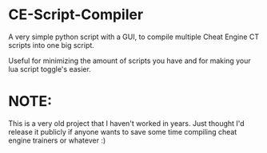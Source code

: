 # CE-Script-Compiler
A very simple python script with a GUI, to compile multiple Cheat Engine CT scripts into one big script. 

Useful for minimizing the amount of scripts you have and for making your lua script toggle's easier.

# NOTE:
This is a very old project that I haven't worked in years. Just thought I'd release it publicly if anyone wants to save some time compiling cheat engine trainers or whatever :)
